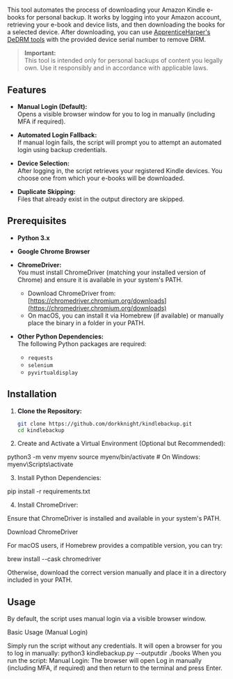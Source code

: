 # 

This tool automates the process of downloading your Amazon Kindle e-books for personal backup. It works by logging into your Amazon account, retrieving your e-book and device lists, and then downloading the books for a selected device. After downloading, you can use [ApprenticeHarper's DeDRM tools](https://github.com/apprenticeharper/DeDRM_tools) with the provided device serial number to remove DRM.

> **Important:**  
> This tool is intended only for personal backups of content you legally own. Use it responsibly and in accordance with applicable laws.

## Features

- **Manual Login (Default):**  
  Opens a visible browser window for you to log in manually (including MFA if required).

- **Automated Login Fallback:**  
  If manual login fails, the script will prompt you to attempt an automated login using backup credentials.

- **Device Selection:**  
  After logging in, the script retrieves your registered Kindle devices. You choose one from which your e-books will be downloaded.

- **Duplicate Skipping:**  
  Files that already exist in the output directory are skipped.

## Prerequisites

- **Python 3.x**

- **Google Chrome Browser**

- **ChromeDriver:**  
  You must install ChromeDriver (matching your installed version of Chrome) and ensure it is available in your system's PATH.  
  - Download ChromeDriver from: [https://chromedriver.chromium.org/downloads](https://chromedriver.chromium.org/downloads)  
  - On macOS, you can install it via Homebrew (if available) or manually place the binary in a folder in your PATH.

- **Other Python Dependencies:**  
  The following Python packages are required:
  - `requests`
  - `selenium`
  - `pyvirtualdisplay`

## Installation

1. **Clone the Repository:**

   ```bash
   git clone https://github.com/dorkknight/kindlebackup.git
   cd kindlebackup

2. Create and Activate a Virtual Environment (Optional but Recommended):

python3 -m venv myenv
source myenv/bin/activate  # On Windows: myenv\Scripts\activate

3. Install Python Dependencies:

pip install -r requirements.txt

4. Install ChromeDriver:

Ensure that ChromeDriver is installed and available in your system's PATH.

Download ChromeDriver

For macOS users, if Homebrew provides a compatible version, you can try:

brew install --cask chromedriver

Otherwise, download the correct version manually and place it in a directory included in your PATH.

## Usage

By default, the script uses manual login via a visible browser window.

Basic Usage (Manual Login)

Simply run the script without any credentials. It will open a browser for you to log in manually:
python3 kindlebackup.py --outputdir ./books
When you run the script:
Manual Login:
The browser will open
Log in manually (including MFA, if required) and then return to the terminal and press Enter.
